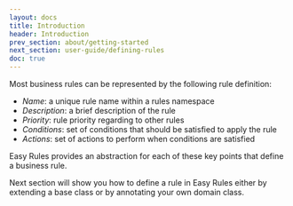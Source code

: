 ```yaml
---
layout: docs
title: Introduction
header: Introduction
prev_section: about/getting-started
next_section: user-guide/defining-rules
doc: true
---
```


Most business rules can be represented by the following rule definition:

* _Name_: a unique rule name within a rules namespace
* _Description_: a brief description of the rule
* _Priority_: rule priority regarding to other rules
* _Conditions_: set of conditions that should be satisfied to apply the rule
* _Actions_: set of actions to perform when conditions are satisfied

Easy Rules provides an abstraction for each of these key points that define a business rule.

Next section will show you how to define a rule in Easy Rules either by extending a base class or by annotating your
own domain class.
